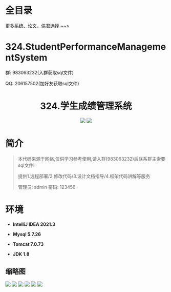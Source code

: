 # 全目录

[更多系统、论文，供君选择 ~~>](https://www.yuque.com/wisebit/blog)

# 324.StudentPerformanceManagementSystem

<p>群: 983063232(入群获取sql文件)</p>
<p>QQ: 206157502(加好友获取sql文件)</p>

<p><h1 align="center">324.学生成绩管理系统</h1></p>


<p align="center">
	<img src="https://img.shields.io/badge/jdk-1.8-orange.svg"/>
    <img src="https://img.shields.io/badge/Swing-5.x-lightgrey.svg"/>
</p>

# 简介

> 本代码来源于网络,仅供学习参考使用,请入群(983063232)后联系群主索要sql文件!
>
> 提供1.远程部署/2.修改代码/3.设计文档指导/4.框架代码讲解等服务
>
> 管理员: admin   密码: 123456
>

# 环境

- <b>IntelliJ IDEA 2021.3</b>

- <b>Mysql 5.7.26</b>

- <b>Tomcat 7.0.73</b>

- <b>JDK 1.8</b>




## 缩略图

![](https://bitwise.oss-cn-heyuan.aliyuncs.com/2024/9/10/5c120b0a-e1c5-4dbd-b291-f50079158516.png)
![](https://bitwise.oss-cn-heyuan.aliyuncs.com/2024/9/10/1503a7ca-fa08-4756-86f2-5f2e25097208.png)
![](https://bitwise.oss-cn-heyuan.aliyuncs.com/2024/9/10/e3b887fa-10bf-418b-8a25-3673f8b29ca7.png)
![](https://bitwise.oss-cn-heyuan.aliyuncs.com/2024/9/10/81c8d7a3-5b0e-46fc-9bf0-2dd2934c08a5.png)
![](https://bitwise.oss-cn-heyuan.aliyuncs.com/2024/9/10/f42a130f-b2a9-4d13-8e86-d0c541ae7b49.png)
![](https://bitwise.oss-cn-heyuan.aliyuncs.com/2024/9/10/5bcd1f78-f0d6-4c68-b2d6-d3b651f32c2a.png)




